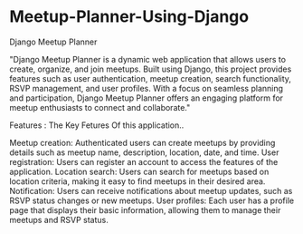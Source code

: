 # Meetup-Planner-Using-Django
Django Meetup Planner

"Django Meetup Planner is a dynamic web application that allows users to create, organize, and join meetups. Built using Django, this project provides features such as user authentication, meetup creation, search functionality, RSVP management, and user profiles. With a focus on seamless planning and participation, Django Meetup Planner offers an engaging platform for meetup enthusiasts to connect and collaborate."

Features :
The Key Fetures Of this application..

Meetup creation: Authenticated users can create meetups by providing details such as meetup name, description, location, date, and time.
User registration: Users can register an account to access the features of the application.
Location search: Users can search for meetups based on location criteria, making it easy to find meetups in their desired area.
Notification: Users can receive notifications about meetup updates, such as RSVP status changes or new meetups.
User profiles: Each user has a profile page that displays their basic information, allowing them to manage their meetups and RSVP status.
